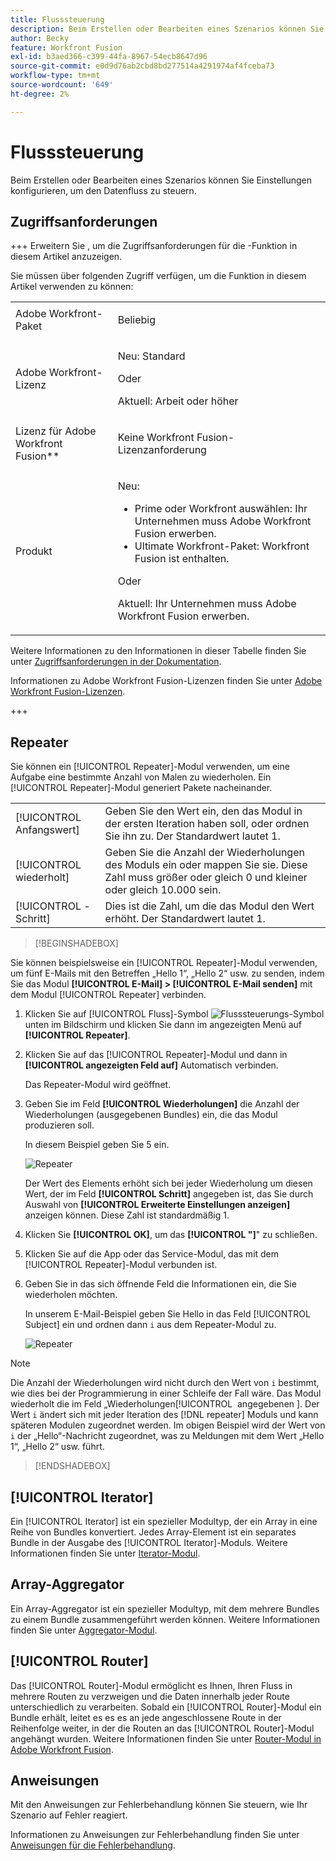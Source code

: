 ```yaml
---
title: Flusssteuerung
description: Beim Erstellen oder Bearbeiten eines Szenarios können Sie Einstellungen konfigurieren, um den Datenfluss zu steuern.
author: Becky
feature: Workfront Fusion
exl-id: b3aed366-c399-44fa-8967-54ecb8647d96
source-git-commit: e0d9d76ab2cbd8bd277514a4291974af4fceba73
workflow-type: tm+mt
source-wordcount: '649'
ht-degree: 2%

---
```


# Flusssteuerung

Beim Erstellen oder Bearbeiten eines Szenarios können Sie Einstellungen konfigurieren, um den Datenfluss zu steuern.

## Zugriffsanforderungen

+++ Erweitern Sie , um die Zugriffsanforderungen für die -Funktion in diesem Artikel anzuzeigen.

Sie müssen über folgenden Zugriff verfügen, um die Funktion in diesem Artikel verwenden zu können:

<table style="table-layout:auto">
 <col> 
 <col> 
 <tbody> 
  <tr> 
   <td role="rowheader">Adobe Workfront-Paket</td> 
   <td> <p>Beliebig</p> </td> 
  </tr> 
  <tr data-mc-conditions=""> 
   <td role="rowheader">Adobe Workfront-Lizenz</td> 
   <td> <p>Neu: Standard</p><p>Oder</p><p>Aktuell: Arbeit oder höher</p> </td> 
  </tr> 
  <tr> 
   <td role="rowheader">Lizenz für Adobe Workfront Fusion**</td> 
   <td>
   <p>Keine Workfront Fusion-Lizenzanforderung</p>
   </td> 
  </tr> 
  <tr> 
   <td role="rowheader">Produkt</td> 
   <td>
   <p>Neu:</p> <ul><li>Prime oder Workfront auswählen: Ihr Unternehmen muss Adobe Workfront Fusion erwerben.</li><li>Ultimate Workfront-Paket: Workfront Fusion ist enthalten.</li></ul>
   <p>Oder</p>
   <p>Aktuell: Ihr Unternehmen muss Adobe Workfront Fusion erwerben.</p>
   </td> 
  </tr>
 </tbody> 
</table>

Weitere Informationen zu den Informationen in dieser Tabelle finden Sie unter [Zugriffsanforderungen in der Dokumentation](/help/workfront-fusion/references/licenses-and-roles/access-level-requirements-in-documentation.md).

Informationen zu Adobe Workfront Fusion-Lizenzen finden Sie unter [Adobe Workfront Fusion-Lizenzen](/help/workfront-fusion/set-up-and-manage-workfront-fusion/licensing-operations-overview/license-automation-vs-integration.md).

+++

## Repeater

Sie können ein [!UICONTROL Repeater]-Modul verwenden, um eine Aufgabe eine bestimmte Anzahl von Malen zu wiederholen. Ein [!UICONTROL Repeater]-Modul generiert Pakete nacheinander.


<table>
    <tr>
        <td>[!UICONTROL Anfangswert]</td>
        <td>Geben Sie den Wert ein, den das Modul in der ersten Iteration haben soll, oder ordnen Sie ihn zu. Der Standardwert lautet 1.</td>
    </tr>
    <tr>
        <td>[!UICONTROL wiederholt]</td>
        <td>Geben Sie die Anzahl der Wiederholungen des Moduls ein oder mappen Sie sie. Diese Zahl muss größer oder gleich 0 und kleiner oder gleich 10.000 sein.</td>
    </tr>
    <tr>
        <td>[!UICONTROL -Schritt]</td>
        <td>Dies ist die Zahl, um die das Modul den Wert erhöht. Der Standardwert lautet 1.</td>
    </tr>
</table>

>[!BEGINSHADEBOX]

Sie können beispielsweise ein [!UICONTROL Repeater]-Modul verwenden, um fünf E-Mails mit den Betreffen „Hello 1“, „Hello 2“ usw. zu senden, indem Sie das Modul **[!UICONTROL E-Mail] > [!UICONTROL E-Mail senden]** mit dem Modul [!UICONTROL Repeater] verbinden.

1. Klicken Sie auf [!UICONTROL Fluss]-Symbol ![Flusssteuerungs-Symbol](/help/workfront-fusion/references/apps-and-modules/assets/flow-control-icon.gif) unten im Bildschirm und klicken Sie dann im angezeigten Menü auf **[!UICONTROL Repeater]**.
1. Klicken Sie auf das [!UICONTROL Repeater]-Modul und dann in **[!UICONTROL angezeigten Feld auf]** Automatisch verbinden.

   Das Repeater-Modul wird geöffnet.

1. Geben Sie im Feld **[!UICONTROL Wiederholungen]** die Anzahl der Wiederholungen (ausgegebenen Bundles) ein, die das Modul produzieren soll.

   In diesem Beispiel geben Sie 5 ein.

   ![Repeater](/help/workfront-fusion/references/apps-and-modules/assets/repeater-2-350x207.png)

   Der Wert des Elements erhöht sich bei jeder Wiederholung um diesen Wert, der im Feld **[!UICONTROL Schritt]** angegeben ist, das Sie durch Auswahl von **[!UICONTROL Erweiterte Einstellungen anzeigen]** anzeigen können. Diese Zahl ist standardmäßig 1.

1. Klicken Sie **[!UICONTROL OK]**, um das **[!UICONTROL &quot;]**&quot; zu schließen.

1. Klicken Sie auf die App oder das Service-Modul, das mit dem [!UICONTROL Repeater]-Modul verbunden ist.
1. Geben Sie in das sich öffnende Feld die Informationen ein, die Sie wiederholen möchten.

   In unserem E-Mail-Beispiel geben Sie Hello in das Feld [!UICONTROL Subject] ein und ordnen dann `i` aus dem Repeater-Modul zu.

   ![Repeater](/help/workfront-fusion/references/apps-and-modules/assets/repeater-3-350x207.png)



>[!NOTE]
>
>Die Anzahl der Wiederholungen wird nicht durch den Wert von `i` bestimmt, wie dies bei der Programmierung in einer Schleife der Fall wäre. Das Modul wiederholt die im Feld „Wiederholungen[!UICONTROL &#x200B; angegebenen &#x200B;]. Der Wert `i` ändert sich mit jeder Iteration des [!DNL repeater] Moduls und kann späteren Modulen zugeordnet werden. Im obigen Beispiel wird der Wert von `i` der „Hello“-Nachricht zugeordnet, was zu Meldungen mit dem Wert „Hello 1“, „Hello 2“ usw. führt.

>[!ENDSHADEBOX]

## [!UICONTROL Iterator]

Ein [!UICONTROL Iterator] ist ein spezieller Modultyp, der ein Array in eine Reihe von Bundles konvertiert. Jedes Array-Element ist ein separates Bundle in der Ausgabe des [!UICONTROL Iterator]-Moduls. Weitere Informationen finden Sie unter [Iterator-Modul](/help/workfront-fusion/references/modules/iterator-module.md).

## Array-Aggregator

Ein Array-Aggregator ist ein spezieller Modultyp, mit dem mehrere Bundles zu einem Bundle zusammengeführt werden können. Weitere Informationen finden Sie unter [Aggregator-Modul](/help/workfront-fusion/references/modules/aggregator-module.md).

## [!UICONTROL Router]

Das [!UICONTROL Router]-Modul ermöglicht es Ihnen, Ihren Fluss in mehrere Routen zu verzweigen und die Daten innerhalb jeder Route unterschiedlich zu verarbeiten. Sobald ein [!UICONTROL Router]-Modul ein Bundle erhält, leitet es es es an jede angeschlossene Route in der Reihenfolge weiter, in der die Routen an das [!UICONTROL Router]-Modul angehängt wurden. Weitere Informationen finden Sie unter [Router-Modul in Adobe Workfront Fusion](/help/workfront-fusion/create-scenarios/add-modules/router-module.md).

## Anweisungen

Mit den Anweisungen zur Fehlerbehandlung können Sie steuern, wie Ihr Szenario auf Fehler reagiert.

Informationen zu Anweisungen zur Fehlerbehandlung finden Sie unter [Anweisungen für die Fehlerbehandlung](/help/workfront-fusion/references/errors/directives-for-error-handling.md).

